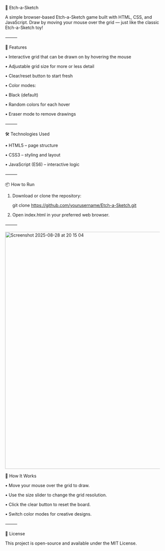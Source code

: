 🎨 Etch-a-Sketch

A simple browser-based Etch-a-Sketch game built with HTML, CSS, and JavaScript.
Draw by moving your mouse over the grid — just like the classic Etch-a-Sketch toy!

⸻

🚀 Features

•	Interactive grid that can be drawn on by hovering the mouse

•	Adjustable grid size for more or less detail

•	Clear/reset button to start fresh

•	Color modes:

•	Black (default)

•	Random colors for each hover

•	Eraser mode to remove drawings

⸻

🛠️ Technologies Used

•	HTML5 – page structure

•	CSS3 – styling and layout

•	JavaScript (ES6) – interactive logic

⸻

📦 How to Run

1.	Download or clone the repository:
 
 	git clone https://github.com/yourusername/Etch-a-Sketch.git
 
 2.	Open index.html in your preferred web browser.

⸻


<img width="1391" height="771" alt="Screenshot 2025-08-28 at 20 15 04" src="https://github.com/user-attachments/assets/4aa27fc2-f0d9-494b-a9fc-fb453c348605" />



📝 How It Works

•	Move your mouse over the grid to draw.

•	Use the size slider to change the grid resolution.

•	Click the clear button to reset the board.

•	Switch color modes for creative designs.

⸻

📄 License

This project is open-source and available under the MIT License.
